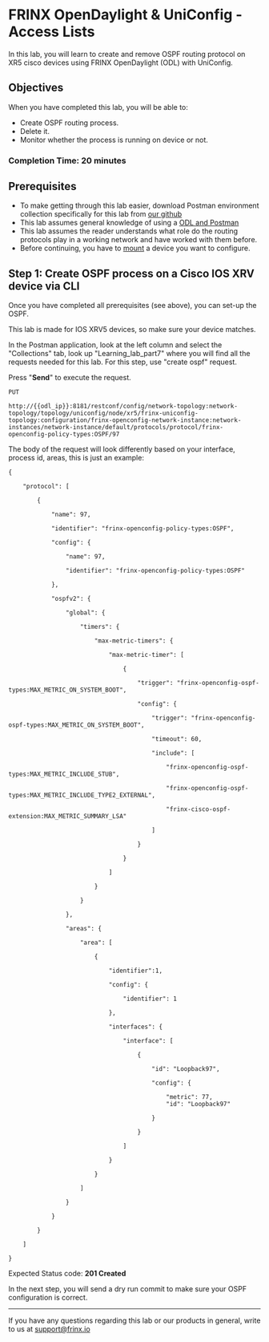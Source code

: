 # FRINX OpenDaylight & UniConfig - Access Lists

In this lab, you will learn to create and remove OSPF routing protocol on XR5 cisco devices using FRINX OpenDaylight (ODL) with UniConfig.

## Objectives

When you have completed this lab, you will be able to:

* Create OSPF routing process.
* Delete it.
* Monitor whether the process is running on device or not.

### Completion Time: 20 minutes

## Prerequisites

* To make getting through this lab easier, download Postman environment collection specifically for this lab from <a href="https://developer.cisco.com/learning/modules/frinx-learning-labs">our github</a>
* This lab assumes general knowledge of using a <a href="https://developer.cisco.com/learning/modules/frinx-learning-labs">ODL and Postman</a>
* This lab assumes the reader understands what role do the routing protocols play in a working network and have worked with them before.
* Before continuing, you have to <a href="https://developer.cisco.com/learning/modules/frinx-learning-labs">mount</a> a device you want to configure.



## Step 1: Create OSPF process on a Cisco IOS XRV device via CLI

Once you have completed all prerequisites (see above), you can set-up the OSPF.

This lab is made for IOS XRV5 devices, so make sure your device matches.

In the Postman application, look at the left column and select the "Collections" tab, look up "Learning_lab_part7" where you will find all the requests needed for this lab. For this step, use "create ospf" request.

Press "**Send**" to execute the request.



```
PUT

http://{{odl_ip}}:8181/restconf/config/network-topology:network-topology/topology/uniconfig/node/xr5/frinx-uniconfig-topology:configuration/frinx-openconfig-network-instance:network-instances/network-instance/default/protocols/protocol/frinx-openconfig-policy-types:OSPF/97
```


The body of the request will look differently based on your interface, process id, areas, this is just an example:

```
{

    "protocol": [

        {

            "name": 97,

            "identifier": "frinx-openconfig-policy-types:OSPF",

            "config": {

                "name": 97,

                "identifier": "frinx-openconfig-policy-types:OSPF"

            },

            "ospfv2": {

                "global": {

                    "timers": {

                        "max-metric-timers": {

                            "max-metric-timer": [

                                {

                                    "trigger": "frinx-openconfig-ospf-types:MAX_METRIC_ON_SYSTEM_BOOT",

                                    "config": {

                                        "trigger": "frinx-openconfig-ospf-types:MAX_METRIC_ON_SYSTEM_BOOT",

                                        "timeout": 60,

                                        "include": [ 

                                            "frinx-openconfig-ospf-types:MAX_METRIC_INCLUDE_STUB", 

                                            "frinx-openconfig-ospf-types:MAX_METRIC_INCLUDE_TYPE2_EXTERNAL",

                                            "frinx-cisco-ospf-extension:MAX_METRIC_SUMMARY_LSA"

                                        ]

                                    }

                                }

                            ]

                        }

                    }

                },

                "areas": {

                    "area": [

                        {

                            "identifier":1,

                            "config": {

                                "identifier": 1

                            },

                            "interfaces": {

                                "interface": [

                                    {

                                        "id": "Loopback97",

                                        "config": {

                                            "metric": 77,
                                            "id": "Loopback97"

                                        }

                                    }

                                ]

                            }

                        }

                    ]

                }

            }

        }

    ]

}
```

Expected Status code: **201 Created**

In the next step, you will send a dry run commit to make sure your OSPF configuration is correct.

---
If you have any questions regarding this lab or our products in general, write to us at [support@frinx.io](mailto:support@frinx.io)